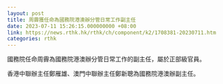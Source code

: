 ```yaml
---
layout: post
title: 周霽獲任命為國務院港澳辦分管日常工作副主任
date: 2023-07-11 15:26:15.000000000 +08:00
link: https://news.rthk.hk/rthk/ch/component/k2/1708381-20230711.htm
categories: rthk
---
```


國務院任命周霽為國務院港澳辦分管日常工作的副主任，屬於正部級官員。

香港中聯辦主任鄭雁雄、澳門中聯辦主任鄭新聰為國務院港澳辦副主任。
